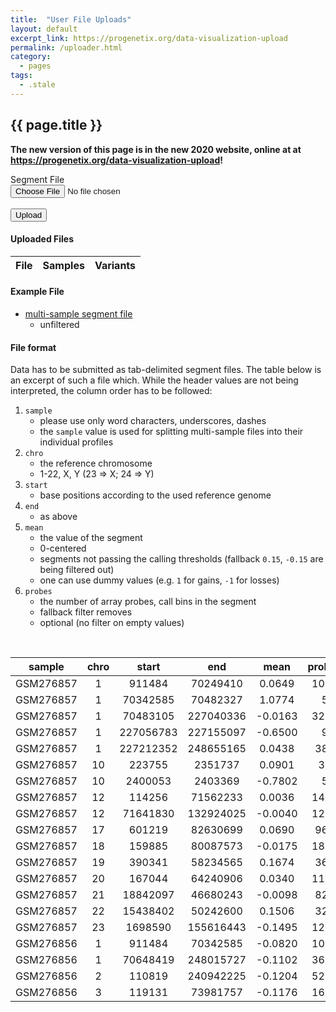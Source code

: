 ```yaml
---
title:  "User File Uploads"
layout: default
excerpt_link: https://progenetix.org/data-visualization-upload
permalink: /uploader.html
category:
  - pages
tags:
  - .stale
---
```


## {{ page.title }}

**The new version of this page is in the new 2020 website, online at
at <https://progenetix.org/data-visualization-upload>!**

<div id="newpage"></div>

<script type="text/javascript">
  var pgmainserver  =   window.location.origin.replace("info.", "");
  var plotlink = pgmainserver + "/data-visualization/?accessid=";
  var newpage = pgmainserver + "/data-visualization-upload";

  $(document).ready(function(ev) {
      $("#upload-form").on('submit', (function(ev) {
          ev.preventDefault();
          $.ajax({
              url: '/cgi-bin/pgx_uploader.cgi',
              type: 'POST',
              data: new FormData(this),
              contentType: false,
              dataType: 'json',
              cache: false,
              processData: false,
              success: function (data) {
                var filename = data.file.split('/').pop();
                $('#upload-response').toggle( true );
                $('#upload-response').append('<tr><td><a href="' + data.file + '" target="_BLANK">' + filename + '</a> [<a href="' + plotlink + data.accessid + '" target="_BLANK">plot segments</a>]</td><td>' + data.sample_count + '</td><td>' + data.seg_count + '</td></tr>');
              },
              error: function(xhr, status, error) {
                  // ...
              }
         });
      }));
      $('#newpage').append('<p>NEW: This page has been replaced in the <a href="'+newpage+'" target="_BLANK">new Progenetix website</a>.</p>');
  });
</script>


<form enctype="multipart/form-data" id="upload-form">
<div class="formrow">
	<div class="four pull-left">
		<div class="label">
			Segment File
		</div>
	</div>
	<div class="eight pull-right">
		<div class="formfield">
		<input type="file" class="twelve" name="upload_file_name" id="upload_file_name" />
		</div>
	</div>
</div>
<div class="rowspacer"> </div>
<div class="formrow">
	<div class="four pull-left">
		&nbsp;
	</div>
	<div class="eight pull-right">
		<div class="formfield button primary" id="upload-button">
      <input type="submit" value="Upload" />
	  </div>
	</div>
  <input type="hidden" name="upload_file_type" value="segments" />
</div>  
</form>


<div class="rowspacer"> </div>

#### Uploaded Files

<table id="upload-response">
	<thead>
	<tr><th>File</th><th>Samples</th><th>Variants</th> </tr>
	</thead>
	<tbody>
	</tbody>
</table>


#### Example File

* [multi-sample segment file](/assets/examples/multi-sample-segments-unfiltered.tsv)
    - unfiltered

#### File format

Data has to be submitted as tab-delimited segment files. The table below is an excerpt of such a file which. While the header values are not being interpreted, the column order has to be followed:

1. `sample`
    - please use only word characters, underscores, dashes
    - the `sample` value is used for splitting multi-sample files into their individual profiles
2. `chro`
    - the reference chromosome
    - 1-22, X, Y (23 => X; 24 => Y)
3. `start`
    - base positions according to the used reference genome
4. `end`
    - as above
5. `mean`
    - the value of the segment
    - 0-centered
    - segments not passing the calling thresholds (fallback `0.15`, `-0.15` are being filtered out)
    - one can use dummy values (e.g. `1` for gains, `-1` for losses)
6. `probes`
    - the number of array probes, call bins in the segment
    - fallback filter removes
    - optional (no filter on empty values)

<div class="formrow">&nbsp;</div>

| sample | chro | start | end | mean | probes |
| ----- | :-----: | :-----: | :-----: | :-----: | :-----: |
| GSM276857 | 1 | 911484 | 70249410 | 0.0649 | 1031 |
| GSM276857 | 1 | 70342585 | 70482327 | 1.0774 | 5 |
| GSM276857 | 1 | 70483105 | 227040336 | -0.0163 | 3231 |
| GSM276857 | 1 | 227056783 | 227155097 | -0.6500 | 9 |
| GSM276857 | 1 | 227212352 | 248655165 | 0.0438 | 386 |
| GSM276857 | 10 | 223755 | 2351737 | 0.0901 | 33 |
| GSM276857 | 10 | 2400053 | 2403369 | -0.7802 | 5 |
| GSM276857 | 12 | 114256 | 71562233 | 0.0036 | 1468 |
| GSM276857 | 12 | 71641830 | 132924025 | -0.0040 | 1211 |
| GSM276857 | 17 | 601219 | 82630699 | 0.0690 | 968 |
| GSM276857 | 18 | 159885 | 80087573 | -0.0175 | 1835 |
| GSM276857 | 19 | 390341 | 58234565 | 0.1674 | 363 |
| GSM276857 | 20 | 167044 | 64240906 | 0.0340 | 1100 |
| GSM276857 | 21 | 18842097 | 46680243 | -0.0098 | 822 |
| GSM276857 | 22 | 15438402 | 50242600 | 0.1506 | 326 |
| GSM276857 | 23 | 1698590 | 155616443 | -0.1495 | 1203 |
| GSM276856 | 1 | 911484 | 70342585 | -0.0820 | 1032 |
| GSM276856 | 1 | 70648419 | 248015727 | -0.1102 | 3619 |
| GSM276856 | 2 | 110819 | 240942225 | -0.1204 | 5271 |
| GSM276856 | 3 | 119131 | 73981757 | -0.1176 | 1675 |
